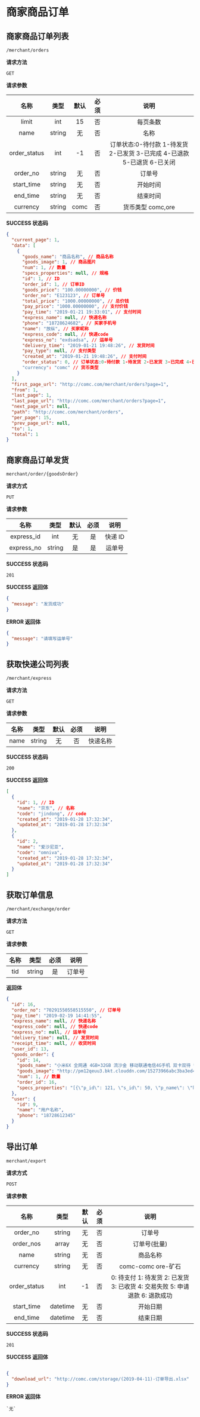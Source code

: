 # 商家商品订单

## 商家商品订单列表

`/merchant/orders`

**请求方法**

`GET`

**请求参数**

|     名称     |  类型  | 默认 | 必须 |                                  说明                                   |
| :----------: | :----: | :--: | :--: | :---------------------------------------------------------------------: |
|    limit     |  int   |  15  |  否  |                                每页条数                                 |
|     name     | string |  无  |  否  |                                  名称                                   |
| order_status |  int   |  -1  |  否  | 订单状态:0-待付款 1-待发货 2-已发货 3-已完成 4-已退款 5-已退货 6-已关闭 |
|   order_no   | string |  无  |  否  |                                 订单号                                  |
|  start_time  | string |  无  |  否  |                                开始时间                                 |
|   end_time   | string |  无  |  否  |                                结束时间                                 |
|   currency   | string | comc |  否  |                            货币类型 comc,ore                            |

**SUCCESS 状态码**

```json
{
  "current_page": 1,
  "data": [
    {
      "goods_name": "商品名称", // 商品名称
      "goods_image": 1, // 商品图片
      "num": 1, // 数量
      "specs_properties": null, // 规格
      "id": 1, // ID
      "order_id": 1, // 订单ID
      "goods_price": "100.00000000", // 价钱
      "order_no": "E123123", // 订单号
      "total_price": "1000.00000000", // 总价钱
      "pay_price": "1000.00000000", // 支付价钱
      "pay_time": "2019-01-21 19:33:01", // 支付时间
      "express_name": null, // 快递名称
      "phone": "18728624682", // 买家手机号
      "name": "放纵", // 买家昵称
      "express_code": null, // 快递code
      "express_no": "exdsadsa", // 运单号
      "delivery_time": "2019-01-21 19:48:26", // 发货时间
      "pay_type": null, // 支付类型
      "created_at": "2019-01-21 19:48:26", // 支付时间
      "order_status": 0, // 订单状态:0-待付款 1-待发货 2-已发货 3-已完成 4-已退款 5-已退货 6-已关闭
      "currency": "comc" // 货币类型
    }
  ],
  "first_page_url": "http://comc.com/merchant/orders?page=1",
  "from": 1,
  "last_page": 1,
  "last_page_url": "http://comc.com/merchant/orders?page=1",
  "next_page_url": null,
  "path": "http://comc.com/merchant/orders",
  "per_page": 15,
  "prev_page_url": null,
  "to": 1,
  "total": 1
}
```

## 商家商品订单发货

`merchant/order/{goodsOrder}`

**请求方式**

`PUT`

**请求参数**

|    名称    |  类型  | 默认 | 必须 |  说明   |
| :--------: | :----: | :--: | :--: | :-----: |
| express_id |  int   |  无  |  是  | 快递 ID |
| express_no | string |  是  |  是  | 运单号  |

**SUCCESS 状态码**

`201`

**SUCCESS 返回体**

```json
{
  "message": "发货成功"
}
```

**ERROR 返回体**

```json
{
  "message": "请填写运单号"
}
```

## 获取快递公司列表

`/merchant/express`

**请求方法**

`GET`

**请求参数**

| 名称 |  类型  | 默认 | 必须 |   说明   |
| :--: | :----: | :--: | :--: | :------: |
| name | string |  无  |  否  | 快递名称 |

**SUCCESS 状态码**

`200`

**SUCCESS 返回体**

```json
[
  {
    "id": 1, // ID
    "name": "京东", // 名称
    "code": "jindong", // code
    "created_at": "2019-01-28 17:32:34",
    "updated_at": "2019-01-28 17:32:34"
  },
  {
    "id": 2,
    "name": "爱沙尼亚",
    "code": "omniva",
    "created_at": "2019-01-28 17:32:34",
    "updated_at": "2019-01-28 17:32:34"
  }
]
```


## 获取订单信息

`/merchant/exchange/order`

**请求方法**

`GET`

**请求参数**

| 名称 |  类型  | 必须 |  说明  |
| :--: | :----: | :--: | :----: |
| tid  | string |  是  | 订单号 |

**返回体**

```json
{
  "id": 16,
  "order_no": "70291550558515550", // 订单号
  "pay_time": "2019-02-19 14:41:55",
  "express_name": null, // 快递名称
  "express_code": null, // 快递code
  "express_no": null, // 运单号
  "delivery_time": null, // 发货时间
  "receipt_time": null, // 收货时间
  "user_id": 13,
  "goods_order": {
    "id": 14,
    "goods_name": "小米6X 全网通 4GB+32GB 流沙金 移动联通电信4G手机 双卡双待 智能手机", // 商品名称
    "goods_image": "http://pm12qeuu3.bkt.clouddn.com/15273966abc3ba3ed4bfdc70cd580fac.jpeg", //商品图片
    "num": 1, // 数量
    "order_id": 16,
    "specs_properties": "[{\"p_id\": 121, \"s_id\": 50, \"p_name\": \"曜石黑\", \"s_name\": \"颜色\"}, {\"p_id\": 126, \"s_id\": 51, \"p_name\": \"4GB 32GB\", \"s_name\": \"版本\"}]" // sku
  },
  "user": {
    "id": 9,
    "name": "用户名称",
    "phone": "18728612345"
  }
}
```

 ## 导出订单
   
   `merchant/export`
   
   **请求方式**
   
   `POST`
   
   **请求参数**
   
   |   名称   |  类型  | 默认 | 必须 |                   说明                   |
   | :------: | :----: | :--: | :--: | :--------------------------------------: |
   |   order_no   | string |  无  |  否  |                   订单号                   |
   |   order_nos  | array |  无  |  否  |                   订单号(批量)                   |
   |  name   | string |  无  |  否  | 商品名称 |
   |  currency   | string |  无  |  否  |  comc-comc ore-矿石  |
   |  order_status  |  int   |  -1   |  否  |  0: 待支付 1: 待发货 2: 已发货 3: 已收货 4: 交易失败 5: 申请退款 6: 退款成功  |
   | start_time | datetime |  无  |  否  |                   开始日期                  |
   | end_time | datetime |  无  |  否  |                   结束日期                  |
   
   **SUCCESS 状态码**
   
   `201`
   
   **SUCCESS 返回体**
   
   ```json
   
 {
     "download_url": "http://comc.com/storage/(2019-04-11)-订单导出.xlsx"
 }
   ```
   
   **ERROR 返回体**
    
    `无`